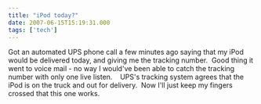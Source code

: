 ```yaml
---
title: "iPod today?"
date: 2007-06-15T15:19:31.000
tags: ['tech']
---
```


Got an automated UPS phone call a few minutes ago saying that my iPod would be delivered today, and giving me the tracking number.  Good thing it went to voice mail - no way I would've been able to catch the tracking number with only one live listen.    UPS's tracking system agrees that the iPod is on the truck and out for delivery.  Now I'll just keep my fingers crossed that this one works.
